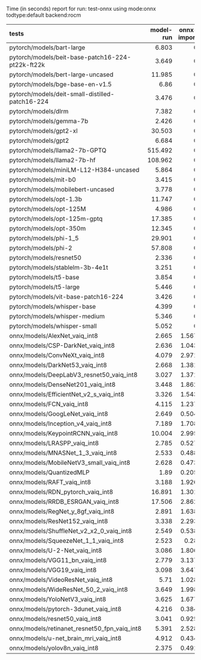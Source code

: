 Time (in seconds) report for run: test-onnx using mode:onnx todtype:default backend:rocm

| tests                                            |   model-run |   onnx-import |   torch-mlir |   iree-compile |   inference |
|:-------------------------------------------------|------------:|--------------:|-------------:|---------------:|------------:|
| pytorch/models/bart-large                        |       6.803 |         0     |            0 |          0     |       0     |
| pytorch/models/beit-base-patch16-224-pt22k-ft22k |       3.649 |         0     |            0 |          0     |       0     |
| pytorch/models/bert-large-uncased                |      11.985 |         0     |            0 |          0     |       0     |
| pytorch/models/bge-base-en-v1.5                  |       6.86  |         0     |            0 |          0     |       0     |
| pytorch/models/deit-small-distilled-patch16-224  |       3.476 |         0     |            0 |          0     |       0     |
| pytorch/models/dlrm                              |       7.382 |         0     |            0 |          0     |       0     |
| pytorch/models/gemma-7b                          |       2.426 |         0     |            0 |          0     |       0     |
| pytorch/models/gpt2-xl                           |      30.503 |         0     |            0 |          0     |       0     |
| pytorch/models/gpt2                              |       6.684 |         0     |            0 |          0     |       0     |
| pytorch/models/llama2-7b-GPTQ                    |     515.492 |         0     |            0 |          0     |       0     |
| pytorch/models/llama2-7b-hf                      |     108.962 |         0     |            0 |          0     |       0     |
| pytorch/models/miniLM-L12-H384-uncased           |       5.864 |         0     |            0 |          0     |       0     |
| pytorch/models/mit-b0                            |       3.415 |         0     |            0 |          0     |       0     |
| pytorch/models/mobilebert-uncased                |       3.778 |         0     |            0 |          0     |       0     |
| pytorch/models/opt-1.3b                          |      11.747 |         0     |            0 |          0     |       0     |
| pytorch/models/opt-125M                          |       4.986 |         0     |            0 |          0     |       0     |
| pytorch/models/opt-125m-gptq                     |      17.385 |         0     |            0 |          0     |       0     |
| pytorch/models/opt-350m                          |      12.345 |         0     |            0 |          0     |       0     |
| pytorch/models/phi-1_5                           |      29.901 |         0     |            0 |          0     |       0     |
| pytorch/models/phi-2                             |      57.808 |         0     |            0 |          0     |       0     |
| pytorch/models/resnet50                          |       2.336 |         0     |            0 |          0     |       0     |
| pytorch/models/stablelm-3b-4e1t                  |       3.251 |         0     |            0 |          0     |       0     |
| pytorch/models/t5-base                           |       3.854 |         0     |            0 |          0     |       0     |
| pytorch/models/t5-large                          |       5.446 |         0     |            0 |          0     |       0     |
| pytorch/models/vit-base-patch16-224              |       3.426 |         0     |            0 |          0     |       0     |
| pytorch/models/whisper-base                      |       4.399 |         0     |            0 |          0     |       0     |
| pytorch/models/whisper-medium                    |       5.346 |         0     |            0 |          0     |       0     |
| pytorch/models/whisper-small                     |       5.052 |         0     |            0 |          0     |       0     |
| onnx/models/AlexNet_vaiq_int8                    |       2.665 |         1.567 |            0 |          3.103 |       0.979 |
| onnx/models/CSP-DarkNet_vaiq_int8                |       2.636 |         1.043 |            0 |         10.723 |       1.083 |
| onnx/models/ConvNeXt_vaiq_int8                   |       4.079 |         2.971 |            0 |         14.137 |       0     |
| onnx/models/DarkNet53_vaiq_int8                  |       2.668 |         1.381 |            0 |          8.657 |       1.034 |
| onnx/models/DeepLabV3_resnet50_vaiq_int8         |       3.027 |         1.371 |            0 |          8.282 |       0     |
| onnx/models/DenseNet201_vaiq_int8                |       3.448 |         1.862 |            0 |         30.708 |       1.179 |
| onnx/models/EfficientNet_v2_s_vaiq_int8          |       3.326 |         1.543 |            0 |         25.663 |       1.182 |
| onnx/models/FCN_vaiq_int8                        |       4.115 |         1.237 |            0 |          9.655 |       1.05  |
| onnx/models/GoogLeNet_vaiq_int8                  |       2.649 |         0.504 |            0 |         11.628 |       1.092 |
| onnx/models/Inception_v4_vaiq_int8               |       7.189 |         1.708 |            0 |         15.542 |       1.282 |
| onnx/models/KeypointRCNN_vaiq_int8               |      10.004 |         2.995 |            0 |          0.997 |       0     |
| onnx/models/LRASPP_vaiq_int8                     |       2.785 |         0.527 |            0 |         11.101 |       0     |
| onnx/models/MNASNet_1_3_vaiq_int8                |       2.533 |         0.488 |            0 |          8.861 |       1.137 |
| onnx/models/MobileNetV3_small_vaiq_int8          |       2.628 |         0.473 |            0 |         12.789 |       1.01  |
| onnx/models/QuantizedMLP                         |       1.89  |         0.205 |            0 |          0.6   |       1.051 |
| onnx/models/RAFT_vaiq_int8                       |       3.188 |         1.926 |            0 |         17.75  |       0     |
| onnx/models/RDN_pytorch_vaiq_int8                |      16.891 |         1.301 |            0 |         13.275 |      58.73  |
| onnx/models/RRDB_ESRGAN_vaiq_int8                |      17.506 |         2.862 |            0 |         32.791 |      42.351 |
| onnx/models/RegNet_y_8gf_vaiq_int8               |       2.891 |         1.638 |            0 |         11.546 |       1.063 |
| onnx/models/ResNet152_vaiq_int8                  |       3.338 |         2.293 |            0 |         16.441 |       1.04  |
| onnx/models/ShuffleNet_v2_x2_0_vaiq_int8         |       2.549 |         0.538 |            0 |          6.608 |       1.067 |
| onnx/models/SqueezeNet_1_1_vaiq_int8             |       2.523 |         0.28  |            0 |          4.815 |       1.126 |
| onnx/models/U-2-Net_vaiq_int8                    |       3.086 |         1.806 |            0 |         15.749 |       0     |
| onnx/models/VGG11_bn_vaiq_int8                   |       2.779 |         3.137 |            0 |          4.814 |       1.016 |
| onnx/models/VGG19_vaiq_int8                      |       3.098 |         3.647 |            0 |          5.581 |       1.035 |
| onnx/models/VideoResNet_vaiq_int8                |       5.71  |         1.028 |            0 |          4.358 |       2.683 |
| onnx/models/WideResNet_50_2_vaiq_int8            |       3.649 |         1.998 |            0 |          9.96  |       1.049 |
| onnx/models/YoloNetV3_vaiq_int8                  |       3.625 |         1.677 |            0 |          8.17  |       7.668 |
| onnx/models/pytorch-3dunet_vaiq_int8             |       4.216 |         0.384 |            0 |          4.209 |      11.481 |
| onnx/models/resnet50_vaiq_int8                   |       3.041 |         0.925 |            0 |          8.883 |       1.024 |
| onnx/models/retinanet_resnet50_fpn_vaiq_int8     |       5.391 |         2.528 |            0 |          0.943 |       0     |
| onnx/models/u-net_brain_mri_vaiq_int8            |       4.912 |         0.434 |            0 |          4.604 |      44.392 |
| onnx/models/yolov8n_vaiq_int8                    |       2.375 |         0.491 |            0 |       2859.61  |       1.072 |
